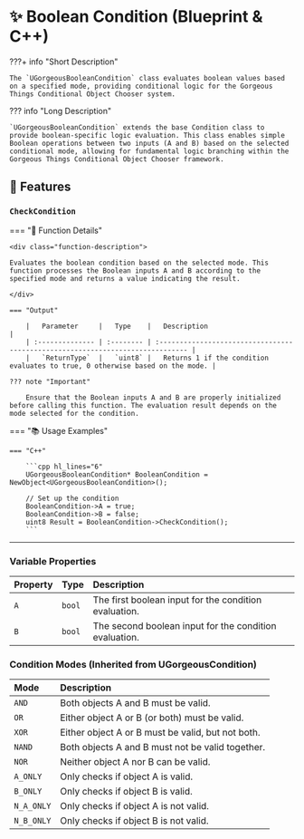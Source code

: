 # ✨ Boolean Condition (Blueprint & C++)

???+ info "Short Description"

    The `UGorgeousBooleanCondition` class evaluates boolean values based on a specified mode, providing conditional logic for the Gorgeous Things Conditional Object Chooser system.

??? info "Long Description"

    `UGorgeousBooleanCondition` extends the base Condition class to provide boolean-specific logic evaluation. This class enables simple Boolean operations between two inputs (A and B) based on the selected conditional mode, allowing for fundamental logic branching within the Gorgeous Things Conditional Object Chooser framework.

##   🚀 Features

### `CheckCondition`
=== "📝 Function Details"

    <div class="function-description">

    Evaluates the boolean condition based on the selected mode. This function processes the Boolean inputs A and B according to the specified mode and returns a value indicating the result.

    </div>

    === "Output"

        |   Parameter     |   Type    |   Description                                                                  |
        | :-------------- | :-------- | :----------------------------------------------------------------------------- |
        |   `ReturnType`  |   `uint8` |   Returns 1 if the condition evaluates to true, 0 otherwise based on the mode. |
    
    ??? note "Important"

        Ensure that the Boolean inputs A and B are properly initialized before calling this function. The evaluation result depends on the mode selected for the condition.

=== "📚 Usage Examples"

    === "C++"

        ```cpp hl_lines="6"
        UGorgeousBooleanCondition* BooleanCondition = NewObject<UGorgeousBooleanCondition>();
        
        // Set up the condition
        BooleanCondition->A = true;
        BooleanCondition->B = false;
        uint8 Result = BooleanCondition->CheckCondition();
        ```

---

###   Variable Properties

|   Property   |   Type    |   Description                                           |
| :----------- | :-------- | :------------------------------------------------------ |
|   `A`        |   `bool`  |   The first boolean input for the condition evaluation. |
|   `B`        |   `bool`  |   The second boolean input for the condition evaluation.|

### Condition Modes (Inherited from UGorgeousCondition)

|   Mode        |   Description                                                                      |
| :------------ | :--------------------------------------------------------------------------------- |
|   `AND`       |   Both objects A and B must be valid.                                              |
|   `OR`        |   Either object A or B (or both) must be valid.                                    |
|   `XOR`       |   Either object A or B must be valid, but not both.                                |
|   `NAND`      |   Both objects A and B must not be valid together.                                 |
|   `NOR`       |   Neither object A nor B can be valid.                                             |
|   `A_ONLY`    |   Only checks if object A is valid.                                                |
|   `B_ONLY`    |   Only checks if object B is valid.                                                |
|   `N_A_ONLY`  |   Only checks if object A is not valid.                                            |
|   `N_B_ONLY`  |   Only checks if object B is not valid.                                            |

<style>
.function-description {
    margin-top: 0.5em;
    font-style: italic;
    color: #555;
}
</style>